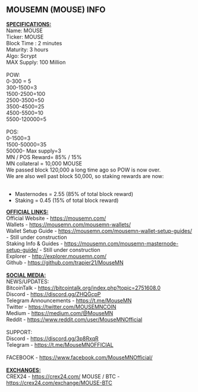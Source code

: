 MOUSEMN (MOUSE) INFO
--------------------------------------------------------------------------------------------------------------
<b><u>SPECIFICATIONS:</u></b><br>
Name: MOUSE<br>
Ticker: MOUSE<br>
Block Time : 2 minutes<br>
Maturity: 3 hours<br>
Algo: Scrypt<br>
MAX Supply: 100 Million<br>
<br>
POW:<br>
0-300 = 5<br>
300-1500=3<br>
1500-2500=100<br>
2500-3500=50<br>
3500-4500=25<br>
4500-5500=10<br>
5500-120000=5<br>
<br>
POS:<br>
0-1500=3<br>
1500-50000=35<br>
50000- Max supply=3<br>
MN / POS Reward= 85% / 15%<br>
MN collateral = 10,000 MOUSE<br>
We passed block 120,000 a long time ago so POW is now over.<br>
We are also well past block 50,000, so staking rewards are now:<br>
<br>
- Masternodes = 2.55 (85% of total block reward)<br>
- Staking = 0.45 (15% of total block reward)<br>

<b><u>OFFICIAL LINKS:</u></b><br>
Official Website - https://mousemn.com/<br>
Wallets - https://mousemn.com/mousemn-wallets/<br>
Wallet Setup Guide - https://mousemn.com/mousemn-wallet-setup-guides/  - Still under construction<br>
Staking Info & Guides - https://mousemn.com/mousemn-masternode-setup-guide/  - Still under construction<br>
Explorer - http://explorer.mousemn.com/<br>
Github - https://github.com/trapier21/MouseMN<br>
<br>
<b><u>SOCIAL MEDIA:</u></b><br>
NEWS/UPDATES:<br>
BitcoinTalk - https://bitcointalk.org/index.php?topic=2751608.0<br>
Discord - https://discord.gg/ZHQGcpP<br>
Telegram Announcements - https://t.me/MouseMN<br>
Twitter - https://twitter.com/MOUSEMNCOIN<br>
Medium - https://medium.com/@MouseMN<br>
Reddit - https://www.reddit.com/user/MouseMNOfficial<br>
<br>
SUPPORT:<br>
Discord - https://discord.gg/3p8RxqR<br>
Telegram - https://t.me/MouseMNOFFICIAL<br>
<br>
FACEBOOK - https://www.facebook.com/MouseMNOfficial/<br>
<br>
<b><u> EXCHANGES:</u></b><br>
CREX24 - https://crex24.com/
MOUSE / BTC - https://crex24.com/exchange/MOUSE-BTC
